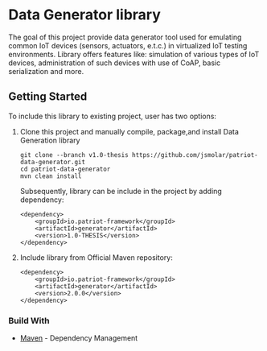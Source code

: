 # Data Generator library  
The goal of this project provide data generator tool used for emulating common IoT devices 
(sensors, actuators, e.t.c.) in virtualized IoT testing environments. Library offers features like:
simulation of various types of IoT devices, administration of such devices with use of CoAP, basic
serialization and more.

## Getting Started
To include this library to existing project, user has two options:

1. Clone this project and manually compile, package,and install Data Generation library
    ```
    git clone --branch v1.0-thesis https://github.com/jsmolar/patriot-data-generator.git
    cd patriot-data-generator
    mvn clean install
    ``` 
    
    Subsequently, library can be include in the project by adding dependency:
    ```
    <dependency>
        <groupId>io.patriot-framework</groupId>
        <artifactId>generator</artifactId>
        <version>1.0-THESIS</version>
    </dependency>
    ```

2. Include library from Official Maven repository:
    ```
    <dependency>
        <groupId>io.patriot-framework</groupId>
        <artifactId>generator</artifactId>
        <version>2.0.0</version>
    </dependency>
    ```

### Build With

* [Maven](https://maven.apache.org/) - Dependency Management